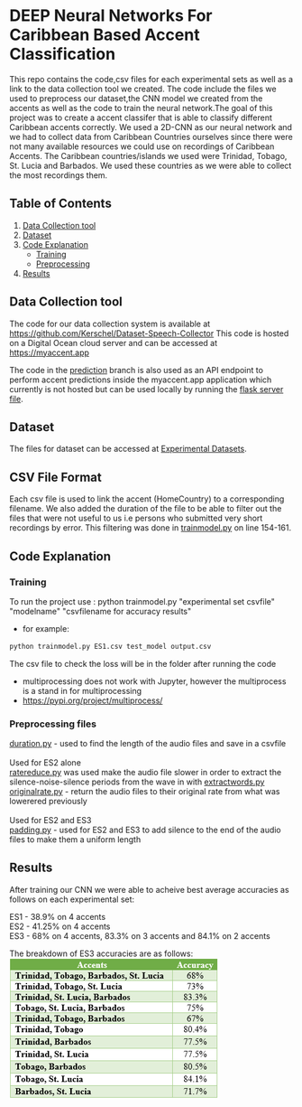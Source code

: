 # DEEP Neural Networks For Caribbean Based Accent Classification
This repo contains the code,csv files for each experimental sets as well as a link to the data collection tool we created. The code include the files we used to preprocess our dataset,the CNN model we created from the accents as well as the code to train the neural network.The goal of this project was to create a accent classifer that is able to classify different Caribbean accents correctly. We used a 2D-CNN as our neural network and we had to collect data from Caribbean Countries ourselves since there were not many available resources we could use on recordings of Caribbean Accents.
The Caribbean countries/islands we used were Trinidad, Tobago, St. Lucia and Barbados. We used these countries as we were able to collect the most recordings them.

## Table of Contents
1. [Data Collection tool](#datacollection)
2. [Dataset](#dataset)
3. [Code Explanation](#code)
    * [Training](#training)
    * [Preprocessing](#preprocessing)
4. [Results](#results)


## Data Collection tool
The code for our data collection system is available at https://github.com/Kerschel/Dataset-Speech-Collector
This code is hosted on a Digital Ocean cloud server and can be accessed at https://myaccent.app

The code in the [prediction](https://github.com/Kerschel/Accent-CAC/tree/prediction) branch is also used as an API endpoint to perform accent predictions inside the myaccent.app application which currently is not hosted but can be used locally by running the [flask server file](https://github.com/Kerschel/Accent-CAC/blob/prediction/prediction.py).

## Dataset
The files for dataset can be accessed at [Experimental Datasets](https://myuwi-my.sharepoint.com/:f:/g/personal/kerschel_james_my_uwi_edu/Ehq1AkMiCSxJqeOIXPIklsIBHs9uZrAkrXv3KkOoOMCQvA?e=lKdsa5). 

## CSV File Format
Each csv file is used to link the accent (HomeCountry) to a corresponding filename. We also added the duration of the file to be able to filter out the files that were not useful to us i.e persons who submitted very short recordings by error.
This filtering was done in [trainmodel.py](training/trainmodel.py) on line 154-161.

## Code Explanation
### Training
To run the project use :
python trainmodel.py "experimental set csvfile" "modelname" "csvfilename for accuracy results"

* for example:
```bash
python trainmodel.py ES1.csv test_model output.csv
```

The csv file to check the loss will be in the folder after running the code
* multiprocessing does not work with Jupyter, however the multiprocess is a stand in for multiprocessing
* https://pypi.org/project/multiprocess/


### Preprocessing files
[duration.py](preprocessing/duration.py) - used to find the length of the audio files and save in a csvfile <br> <br>
Used for ES2 alone <br> 
[ratereduce.py](preprocessing/ratereduce.py) was used make the audio file slower in order to extract the silence-noise-silence periods from the wave in with [extractwords.py](preprocessing/extractwords.py)  
[originalrate.py](preprocessing/originalrate.py) - return the audio files to their original rate from what was lowerered previously<br> <br>
Used for ES2 and ES3 <br> 
[padding.py](preprocessing/padding.py) - used for ES2 and ES3 to add silence to the end of the audio files to make them a uniform length<br> 

## Results
After training our CNN we were able to acheive best average accuracies as follows on each experimental set:

ES1 - 38.9% on 4 accents<br>
ES2 - 41.25% on 4 accents<br>
ES3 - 68% on 4 accents, 83.3% on 3 accents and 84.1% on 2 accents

The breakdown of ES3 accuracies are as follows:<br>
![BreakdownofES3](breakdown.png)
